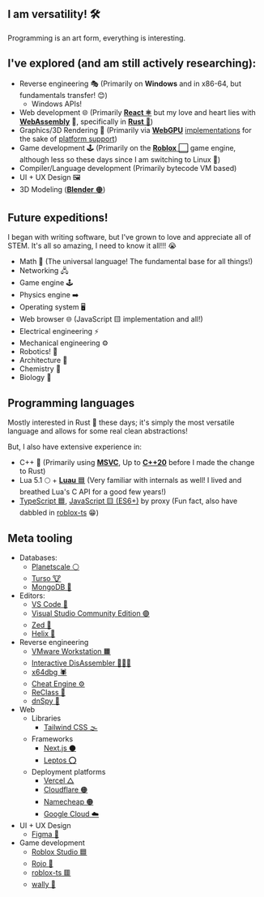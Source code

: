 ## I am versatility! 🛠️
Programming is an art form, everything is interesting.

## I've explored (and am still actively researching):
- Reverse engineering 🎭 (Primarily on **Windows** and in x86-64, but fundamentals transfer! 😊)
  - Windows APIs!
- Web development 🌐 (Primarily [**React ⚛️**](https://react.dev) but my love and heart lies with [**WebAssembly**](https://webassembly.org) 💜, specifically in [**Rust** 🦀](https://github.com/bytecodealliance))
- Graphics/3D Rendering 🔺 (Primarily via **[WebGPU](https://webgpufundamentals.org/webgpu/lessons/webgpu-fundamentals.html)** [implementations](https://github.com/gfx-rs/wgpu) for the sake of [platform support](https://www.youtube.com/watch?v=DdMl4E7xQEY))
- Game development 🕹️ (Primarily on the [**Roblox** ⬜](https://create.roblox.com/docs/reference/engine) game engine, although less so these days since I am switching to Linux 🐧)
- Compiler/Language development (Primarily bytecode VM based)
- UI + UX Design 🖼️
- 3D Modeling ([**Blender** 🟠](https://www.blender.org))

## Future expeditions!
I began with writing software, but I've grown to love and appreciate all of STEM. It's all so amazing, I need to know it all!!! 😭 
- Math 🔢 (The universal language! The fundamental base for all things!)
- Networking 🖧
- Game engine 🕹️
- Physics engine ➡️
- Operating system 🖥️
- Web browser 🌐 (JavaScript 🟨 implementation and all!)
- Electrical engineering ⚡
- Mechanical engineering ⚙️
- Robotics! 🤖
- Architecture 🏡
- Chemistry 🧪
- Biology 🧬

## Programming languages
Mostly interested in Rust 🦀 these days; it's simply the most versatile language and allows for some real clean abstractions!

But, I also have extensive experience in:
- C++ 🔷 (Primarily using [**MSVC**](https://visualstudio.microsoft.com/vs/features/cplusplus), Up to [**C++20**](https://en.cppreference.com/w/cpp/20.html) before I made the change to Rust)
- Lua 5.1 🌕 + [**Luau** 🟦](https://luau.org) (Very familiar with internals as well! I lived and breathed Lua's C API for a good few years!)
- [TypeScript 🟦](https://www.typescriptlang.org), [JavaScript 🟨 (ES6+)](https://262.ecma-international.org/6.0) by proxy (Fun fact, also have dabbled in [roblox-ts](https://github.com/roblox-ts/roblox-ts) 😁)

## Meta tooling
- Databases:
  - [Planetscale ⚪](https://planetscale.com)
  - [Turso 🐮](https://turso.tech)
  - [MongoDB 🍃](https://www.mongodb.com)
- Editors:
  - [VS Code 🔹](https://code.visualstudio.com)
  - [Visual Studio Community Edition 🟣](https://visualstudio.microsoft.com)
  - [Zed 🔳](https://zed.dev)
  - [Helix 🧬](https://helix-editor.com)
- Reverse engineering
  - [VMware Workstation 🟧](https://www.vmware.com/products/desktop-hypervisor/workstation-and-fusion)
  - [Interactive DisAssembler 👩🏻‍🦱](https://hex-rays.com/ida-pro)
  - [x64dbg 🕷️](https://x64dbg.com)
  - [Cheat Engine ⚙️](https://www.cheatengine.org)
  - [ReClass 🔎](https://github.com/ReClassNET/ReClass.NET)
  - [dnSpy 🔳](https://github.com/dnSpy/dnSpy)
- Web
  - Libraries
    - [Tailwind CSS 🌫️](https://tailwindcss.com)
  - Frameworks
    - [Next.js ⚫](https://nextjs.org)
    - [Leptos ⭕](https://leptos.dev)
  - Deployment platforms
    - [Vercel △](https://vercel.com)
    - [Cloudflare 🟠](https://www.cloudflare.com)
    - [Namecheap 🟠](https://www.namecheap.com)
    - [Google Cloud ☁️](https://cloud.google.com)
- UI + UX Design
  - [Figma 🎨](https://www.figma.com)
- Game development
  - [Roblox Studio 🟦](https://create.roblox.com/landing)
  - [Rojo 💯](https://rojo.space)
  - [roblox-ts 🟥](https://roblox-ts.com)
  - [wally 🐶](https://wally.run)
